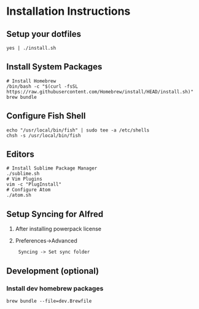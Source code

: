 # Installation Instructions


## Setup your dotfiles

```
yes | ./install.sh
```


## Install System Packages

```
# Install Homebrew
/bin/bash -c "$(curl -fsSL https://raw.githubusercontent.com/Homebrew/install/HEAD/install.sh)"
brew bundle
```


## Configure Fish Shell

```
echo "/usr/local/bin/fish" | sudo tee -a /etc/shells
chsh -s /usr/local/bin/fish
```


## Editors

```
# Install Sublime Package Manager
./sublime.sh
# Vim Plugins
vim -c "PlugInstall"
# Configure Atom
./atom.sh
```


## Setup Syncing for Alfred

1. After installing powerpack license

2. Preferences->Advanced

        Syncing -> Set sync folder


## Development (optional)

### Install dev homebrew packages

```
brew bundle --file=dev.Brewfile
```
